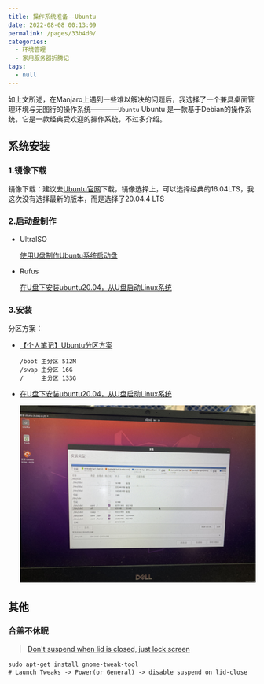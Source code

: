 ```yaml
---
title: 操作系统准备--Ubuntu
date: 2022-08-08 00:13:09
permalink: /pages/33b4d0/
categories: 
  - 环境管理
  - 家用服务器折腾记
tags: 
  - null
---
```

如上文所述，在Manjaro上遇到一些难以解决的问题后，我选择了一个兼具桌面管理环境与无图行的操作系统————`Ubuntu`
Ubuntu 是一款基于Debian的操作系统，它是一款经典受欢迎的操作系统，不过多介绍。

<!--more-->

## 系统安装

### 1.镜像下载

镜像下载：建议去[Ubuntu官网](https://www.ubuntu.org.cn/global)下载，镜像选择上，可以选择经典的16.04LTS，我这次没有选择最新的版本，而是选择了20.04.4 LTS

### 2.启动盘制作

- UltralSO

  [使用U盘制作Ubuntu系统启动盘](https://zhuanlan.zhihu.com/p/378668860)

- Rufus

  [在U盘下安装ubuntu20.04，从U盘启动Linux系统](https://blog.csdn.net/qq_51491920/article/details/123668279)

### 3.安装

分区方案：

- [【个人笔记】Ubuntu分区方案](https://blog.csdn.net/qq_42751676/article/details/120850185)

  ```
  /boot 主分区 512M
  /swap 主分区 16G
  /     主分区 133G     
  ```

- [在U盘下安装ubuntu20.04，从U盘启动Linux系统](https://blog.csdn.net/qq_51491920/article/details/123668279)

  ![分区方案](./assets/img/watermark,type_d3F5LXplbmhlaQ,shadow_50,text_Q1NETiBALee0oOW_g-WQkeaalg==,size_20,color_FFFFFF,t_70,g_se,x_16.jpeg)

## 其他

### 合盖不休眠

>  [Don't suspend when lid is closed, just lock screen](https://askubuntu.com/questions/972169/ubuntu-17-10-and-later-dont-suspend-when-lid-is-closed-just-lock-screen)

```
sudo apt-get install gnome-tweak-tool
# Launch Tweaks -> Power(or General) -> disable suspend on lid-close
```

